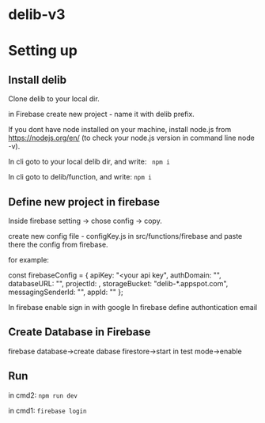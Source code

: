 # delib-v3

# Setting up

## Install delib

Clone delib to your local dir. 

in Firebase create new project - name it with delib prefix.

If you dont have node installed on your machine, install node.js from https://nodejs.org/en/ (to check your node.js version in command line node -v). 

In cli goto to your local delib dir, and write:
``` npm i```

In cli goto to delib/function, and write:
```npm i```

## Define new project in firebase
Inside firebase setting -> chose config -> copy. 

create new config file - configKey.js in src/functions/firebase and paste there the config from firebase. 

for example: 

const firebaseConfig = {
  apiKey: "<your api key",
  authDomain: "<your auth amdmin>",
  databaseURL: "<your databse url>",
  projectId: <your name>,
  storageBucket: "delib-*.appspot.com",
  messagingSenderId: "<messanger sende Id>",
  appId: "<app Id>"
};
  
In firebase enable sign in with google 
In firebase define authontication email 
  
## Create Database in Firebase 
firebase database->create dabase firestore->start in test mode->enable

## Run 
in cmd2: ```npm run dev ```

in cmd1: ```firebase login```


